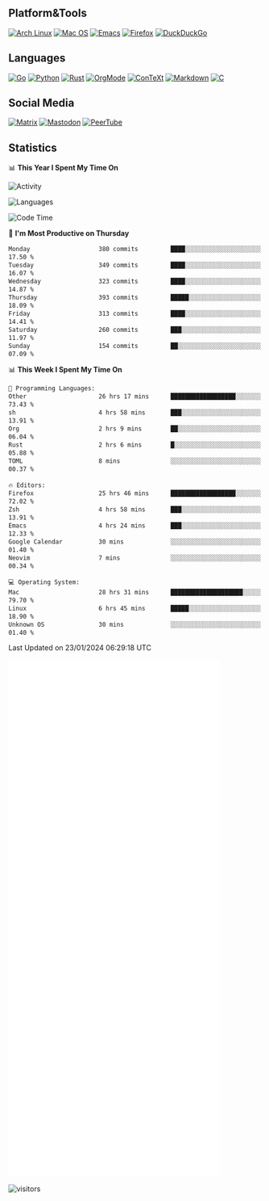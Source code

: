 ## Platform&Tools

[![Arch Linux](https://img.shields.io/badge/ArchLinux-1793D1?logo=arch-linux&logoColor=fff&style=flat-square)](https://archlinux.org/)
[![Mac OS](https://img.shields.io/badge/MacOS-000000?style=flat-square&logo=macos&logoColor=F0F0F0)](https://www.apple.com/macos/)
[![Emacs](https://img.shields.io/badge/Emacs-%237F5AB6.svg?&style=flat-square&logo=gnu-emacs&logoColor=white)](https://www.gnu.org/software/emacs/)
[![Firefox](https://img.shields.io/badge/Firefox-FF7139?style=flat-square&logo=Firefox-Browser&logoColor=white)](https://firefox.com/)
[![DuckDuckGo](https://img.shields.io/badge/DuckDuckGo-DE5833?style=flat-square&logo=DuckDuckGo&logoColor=white)](https://duckduckgo.com/)

## Languages

[![Go](https://img.shields.io/badge/Golang-%2300ADD8.svg?style=flat-square&logo=go&logoColor=white)](https://golang.org/)
[![Python](https://img.shields.io/badge/Python-3670A0?style=flat-square&logo=python&logoColor=ffdd54)](https://www.python.org/)
[![Rust](https://img.shields.io/badge/Rust-%23000000.svg?style=flat-square&logo=rust&logoColor=white)](https://www.rust-lang.org/)
[![OrgMode](https://img.shields.io/badge/OrgMode-%23000000.svg?style=flat-square&logo=org&logoColor=white)](https://orgmode.org/)
[![ConTeXt](https://img.shields.io/badge/ConTeXt-%23008080.svg?style=flat-square&logo=latex&logoColor=white)](https://contextgarden.net/)
[![Markdown](https://img.shields.io/badge/MarkDown-%23000000.svg?style=flat-square&logo=markdown&logoColor=white)](https://daringfireball.net/projects/markdown/)
[![C](https://img.shields.io/badge/C-%2300599C.svg?style=flat-square&logo=c&logoColor=white)](https://www.iso.org/standard/74528.html)

## Social Media
<!--[![Telegram](https://img.shields.io/badge/SteamedFish-2CA5E0?style=social&logo=telegram&logoColor=white)](https://t.me/SteamedFish)-->

[![Matrix](https://img.shields.io/badge/SteamedFish-2CA5E0?style=social&logo=matrix&logoColor=black)](https://matrix.to/#/@i:steamedfish.org)
[![Mastodon](https://img.shields.io/mastodon/follow/109596467238113271?domain=https%3A%2F%2Fmastodon.steamedfish.org%2F&style=social)](https://steamedfish.org/@SteamedFish)
[![PeerTube](https://img.shields.io/badge/PeerTube-23000000.svg?logo=peertube&style=social)](https://peertube.steamedfish.org/)

## Statistics


📊 **This Year I Spent My Time On** 

![Activity](https://wakatime.com/share/@SteamedFish/7529f30a-f1b7-40a4-8d09-e6d855cb7a13.png)

![Languages](https://wakatime.com/share/@SteamedFish/1c5e5366-0e9e-40d8-ac85-d630f61b69c6.svg)

<!--START_SECTION:waka-->
![Code Time](http://img.shields.io/badge/Code%20Time-3%2C498%20hrs%2047%20mins-blue)

📅 **I'm Most Productive on Thursday** 

```text
Monday                   380 commits         ████░░░░░░░░░░░░░░░░░░░░░   17.50 % 
Tuesday                  349 commits         ████░░░░░░░░░░░░░░░░░░░░░   16.07 % 
Wednesday                323 commits         ████░░░░░░░░░░░░░░░░░░░░░   14.87 % 
Thursday                 393 commits         █████░░░░░░░░░░░░░░░░░░░░   18.09 % 
Friday                   313 commits         ████░░░░░░░░░░░░░░░░░░░░░   14.41 % 
Saturday                 260 commits         ███░░░░░░░░░░░░░░░░░░░░░░   11.97 % 
Sunday                   154 commits         ██░░░░░░░░░░░░░░░░░░░░░░░   07.09 % 
```


📊 **This Week I Spent My Time On** 

```text
💬 Programming Languages: 
Other                    26 hrs 17 mins      ██████████████████░░░░░░░   73.43 % 
sh                       4 hrs 58 mins       ███░░░░░░░░░░░░░░░░░░░░░░   13.91 % 
Org                      2 hrs 9 mins        ██░░░░░░░░░░░░░░░░░░░░░░░   06.04 % 
Rust                     2 hrs 6 mins        █░░░░░░░░░░░░░░░░░░░░░░░░   05.88 % 
TOML                     8 mins              ░░░░░░░░░░░░░░░░░░░░░░░░░   00.37 % 

🔥 Editors: 
Firefox                  25 hrs 46 mins      ██████████████████░░░░░░░   72.02 % 
Zsh                      4 hrs 58 mins       ███░░░░░░░░░░░░░░░░░░░░░░   13.91 % 
Emacs                    4 hrs 24 mins       ███░░░░░░░░░░░░░░░░░░░░░░   12.33 % 
Google Calendar          30 mins             ░░░░░░░░░░░░░░░░░░░░░░░░░   01.40 % 
Neovim                   7 mins              ░░░░░░░░░░░░░░░░░░░░░░░░░   00.34 % 

💻 Operating System: 
Mac                      28 hrs 31 mins      ████████████████████░░░░░   79.70 % 
Linux                    6 hrs 45 mins       █████░░░░░░░░░░░░░░░░░░░░   18.90 % 
Unknown OS               30 mins             ░░░░░░░░░░░░░░░░░░░░░░░░░   01.40 % 
```


 Last Updated on 23/01/2024 06:29:18 UTC
<!--END_SECTION:waka-->


![Metrics](https://github.com/SteamedFish/SteamedFish/blob/master/github-metrics.svg)


![visitors](https://visitor-badge.laobi.icu/badge?page_id=SteamedFish.SteamedFish)
